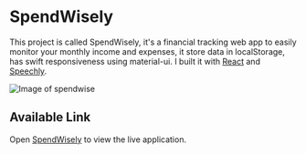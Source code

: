 # SpendWisely

This project is called SpendWisely, it's a financial tracking web app to easily monitor your monthly income and expenses, it store data in localStorage, has swift responsiveness using material-ui. I built it with [React](https://github.com/facebook/create-react-app) and [Speechly](https://speechly.com).

![Image of spendwise](https://github.com/Ndkkqueenie/spendwisely/blob/master/spendwise.png)

## Available Link

Open [SpendWisely](https://spendwisely.netlify.app) to view the live application.
